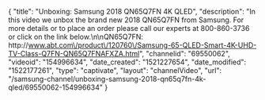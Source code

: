 {
    "title": "Unboxing: Samsung 2018 QN65Q7FN 4K QLED",
    "description": "In this video we unbox the brand new 2018 QN65Q7FN from Samsung.  For more details or to place an order please call our experts at 800-860-3736 or click on the link below.\n\nQN65Q7FN: http:\/\/www.abt.com\/product\/120760\/Samsung-65-QLED-Smart-4K-UHD-TV-Class-Q7FN-QN65Q7FNAFXZA.html",
    "channelid": "69550062",
    "videoid": "154996634",
    "date_created": "1521227654",
    "date_modified": "1522177261",
    "type": "captivate",
    "layout": "channelVideo",
    "url": "\/samsung-channel\/unboxing-samsung-2018-qn65q7fn-4k-qled\/69550062-154996634"
}